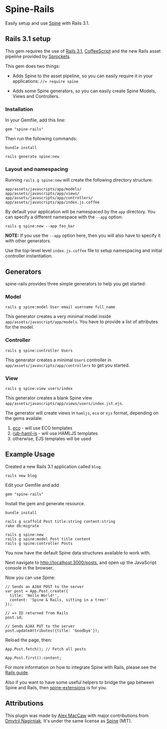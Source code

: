 # Spine-Rails

Easily setup and use [Spine](http://spinejs.com) with Rails 3.1.

## Rails 3.1 setup

This gem requires the use of [Rails 3.1](http://rubyonrails.org), [CoffeeScript](http://jashkenas.github.com/coffee-script/) and the new Rails asset pipeline provided by [Sprockets](http://getsprockets.org).

This gem does two things:

* Adds Spine to the asset pipeline, so you can easily require it in your applications: `//= require spine`

* Adds some Spine generators, so you can easily create Spine Models, Views and Controllers.

### Installation

In your Gemfile, add this line:

    gem "spine-rails"

Then run the following commands:

    bundle install

    rails generate spine:new

### Layout and namespacing

Running `rails g spine:new` will create the following directory structure:

    app/assets/javascripts/app/models/
    app/assets/javascripts/app/views/
    app/assets/javascripts/app/controllers/
    app/assets/javascripts/app/index.js.coffee

By default your application will be namespaced by the `app` directory. You can specify a different namespace with the `--app` option:

    rails g spine:new --app foo_bar

**NOTE:** If you use the `--app` option here, then you will also have to specify it with other generators.

Use the top-level level `index.js.coffee` file to setup namespacing and initial controller instantiation.

## Generators

spine-rails provides three simple generators to help you get started:

### Model

    rails g spine:model User email username full_name

This generator creates a very minimal model inside `app/assets/javascript/app/models`. You have to provide a list of attributes for the model.

### Controller

    rails g spine:controller Users

This generator creates a minimal `Users` controller in `app/assets/javascripts/app/controllers` to get you started.

### View

    rails g spine:view users/index

This generator creates a blank Spine view `app/assets/javascripts/app/views/users/index.jst.ejs`.

The generator will create views in `hamljs`, `eco` or `ejs` format, depending on the gems availale:

1. [eco](https://github.com/sstephenson/eco) - will use ECO templates
2. [rub-haml-js](https://github.com/dnagir/ruby-haml-js) - will use HAMLJS templates
3. otherwise, EJS templates will be used

## Example Usage

Created a new Rails 3.1 application called `blog`.

    rails new blog

Edit your Gemfile and add

    gem "spine-rails"

Install the gem and generate resource.

    bundle install

    rails g scaffold Post title:string content:string
    rake db:migrate

    rails g spine:new
    rails g spine:model Post title content
    rails g spine:controller Posts

You now have the default Spine data structures available to work with.

Next navigate to [http://localhost:3000/posts](http://localhost:3000/posts), and open up the JavaScript console in the browser.

Now you can use Spine:

    // Sends an AJAX POST to the server
    var post = App.Post.create({
      title: 'Hello World!',
      content: 'Spine & Rails, sitting in a tree!'
    });

    // => ID returned from Rails
    post.id;

    // Sends AJAX PUT to the server
    post.updateAttributes({title: 'Goodbye'});

Reload the page, then:

    App.Post.fetch(); // Fetch all posts

    App.Post.first().content;

For more information on how to integrate Spine with Rails, please see the [Rails guide](http://spinejs.com/docs/rails).

Also if you want to have some useful helpers to bridge the gap between Spine and Rails, then [spine-extensions](https://github.com/dnagir/spine-extensions) is for you.

## Attributions

This plugin was made by [Alex MacCaw](http://alexmaccaw.co.uk) with major contributions from [Dmytrii Nagirniak](https://github.com/dnagir). It's under the same license as [Spine](http://spinejs.com) (MIT).
